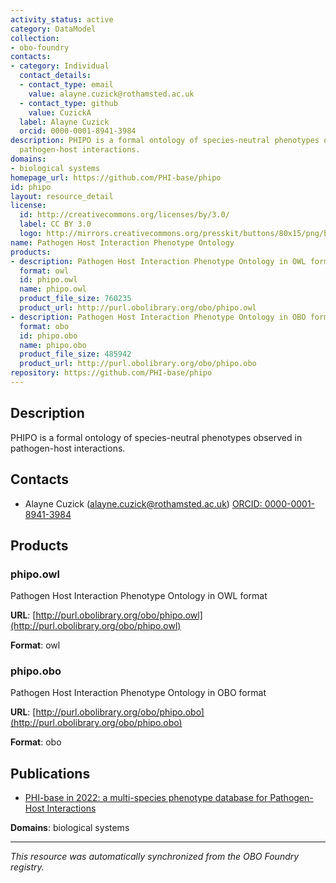 ```yaml
---
activity_status: active
category: DataModel
collection:
- obo-foundry
contacts:
- category: Individual
  contact_details:
  - contact_type: email
    value: alayne.cuzick@rothamsted.ac.uk
  - contact_type: github
    value: CuzickA
  label: Alayne Cuzick
  orcid: 0000-0001-8941-3984
description: PHIPO is a formal ontology of species-neutral phenotypes observed in
  pathogen-host interactions.
domains:
- biological systems
homepage_url: https://github.com/PHI-base/phipo
id: phipo
layout: resource_detail
license:
  id: http://creativecommons.org/licenses/by/3.0/
  label: CC BY 3.0
  logo: http://mirrors.creativecommons.org/presskit/buttons/80x15/png/by.png
name: Pathogen Host Interaction Phenotype Ontology
products:
- description: Pathogen Host Interaction Phenotype Ontology in OWL format
  format: owl
  id: phipo.owl
  name: phipo.owl
  product_file_size: 760235
  product_url: http://purl.obolibrary.org/obo/phipo.owl
- description: Pathogen Host Interaction Phenotype Ontology in OBO format
  format: obo
  id: phipo.obo
  name: phipo.obo
  product_file_size: 485942
  product_url: http://purl.obolibrary.org/obo/phipo.obo
repository: https://github.com/PHI-base/phipo
---
```

## Description

PHIPO is a formal ontology of species-neutral phenotypes observed in pathogen-host interactions.

## Contacts

- Alayne Cuzick (alayne.cuzick@rothamsted.ac.uk) [ORCID: 0000-0001-8941-3984](https://orcid.org/0000-0001-8941-3984)

## Products

### phipo.owl

Pathogen Host Interaction Phenotype Ontology in OWL format

**URL**: [http://purl.obolibrary.org/obo/phipo.owl](http://purl.obolibrary.org/obo/phipo.owl)

**Format**: owl

### phipo.obo

Pathogen Host Interaction Phenotype Ontology in OBO format

**URL**: [http://purl.obolibrary.org/obo/phipo.obo](http://purl.obolibrary.org/obo/phipo.obo)

**Format**: obo

## Publications

- [PHI-base in 2022: a multi-species phenotype database for Pathogen-Host Interactions](https://www.ncbi.nlm.nih.gov/pubmed/34788826)

**Domains**: biological systems

---

*This resource was automatically synchronized from the OBO Foundry registry.*